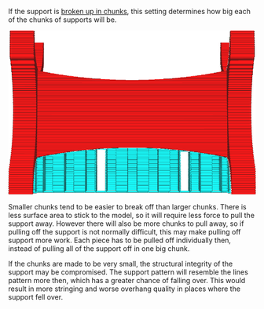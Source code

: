 If the support is [broken up in chunks](support_skip_some_zags.md), this setting determines how big each of the chunks of supports will be.

![Each chunk is about 20mm wide](../../../articles/images/support_skip_some_zags.png)

Smaller chunks tend to be easier to break off than larger chunks. There is less surface area to stick to the model, so it will require less force to pull the support away. However there will also be more chunks to pull away, so if pulling off the support is not normally difficult, this may make pulling off support more work. Each piece has to be pulled off individually then, instead of pulling all of the support off in one big chunk.

If the chunks are made to be very small, the structural integrity of the support may be compromised. The support pattern will resemble the lines pattern more then, which has a greater chance of falling over. This would result in more stringing and worse overhang quality in places where the support fell over.